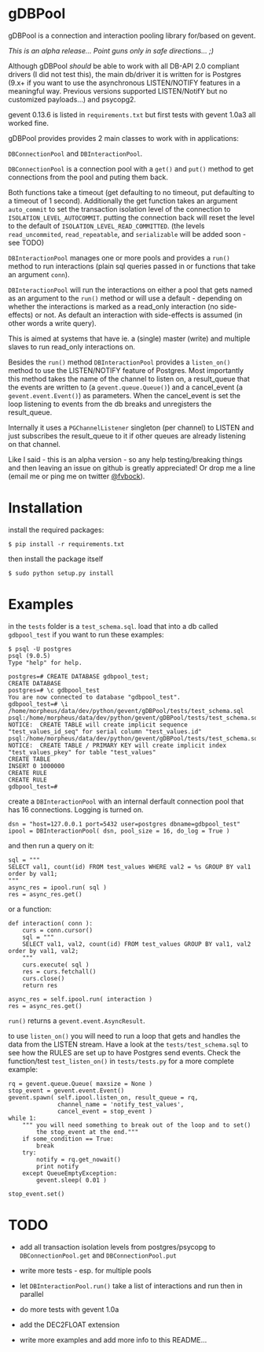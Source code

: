 gDBPool
=======

gDBPool is a connection and interaction pooling library for/based on gevent.

_This is an alpha release... Point guns only in safe directions... ;)_

Although gDBPool _should_ be able to work with all DB-API 2.0 compliant drivers
(I did not test this), the main db/driver it is written for is Postgres (9.x+ if
you want to use the asynchronous LISTEN/NOTIFY features in a meaningful way.
Previous versions supported LISTEN/NotifY but no customized payloads...) and
psycopg2.


gevent 0.13.6 is listed in `requirements.txt` but first tests with gevent 1.0a3
all worked fine.


gDBPool provides provides 2 main classes to work with in applications:


`DBConnectionPool` and `DBInteractionPool`.


`DBConnectionPool` is a connection pool with a `get()` and `put()` method to get
connections from the pool and puting them back.


Both functions take a timeout (get defaulting to no timeout, put defaulting to a
timeout of 1 second). Additionally the get function takes an argument
`auto_commit` to set the transaction isolation level of the connection to
`ISOLATION_LEVEL_AUTOCOMMIT`. putting the connection back will reset the level to
the default of `ISOLATION_LEVEL_READ_COMMITTED`. (the levels `read_uncommited`,
`read_repeatable`, and `serializable` will be added soon - see TODO)


`DBInteractionPool` manages one or more pools and provides a `run()` method to
run interactions (plain sql queries passed in or functions that take an
argument `conn`).

`DBInteractionPool` will run the interactions on either a pool that gets named
as an argument to the `run()` method or will use a default - depending on
whether the interactions is marked as a read_only interaction (no side-effects)
or not. As default an interaction with side-effects is assumed (in other words
a write query).

This is aimed at systems that have ie. a (single) master (write) and multiple
slaves to run read_only interactions on.

Besides the `run()` method `DBInteractionPool` provides a `listen_on()` method
to use the LISTEN/NOTIFY feature of Postgres. Most importantly this method takes
the name of the channel to listen on, a result_queue that the events are written
to (a `gevent.queue.Queue()`) and a cancel_event (a `gevent.event.Event()`) as
parameters. When the cancel_event is set the loop listening to events from the
db breaks and unregisters the result_queue.

Internally it uses a `PGChannelListener` singleton (per channel) to LISTEN and
just subscribes the result_queue to it if other queues are already listening
on that channel.

Like I said - this is an alpha version - so any help testing/breaking things
and then leaving an issue on github is greatly appreciated! Or drop me a line
(email me or ping me on twitter [@fvbock](https://twitter.com/fvbock)).


# Installation #

install the required packages:

    $ pip install -r requirements.txt

then install the package itself

    $ sudo python setup.py install


# Examples #

in the `tests` folder is a `test_schema.sql`. load that into a db called `gdbpool_test`
if you want to run these examples:

    $ psql -U postgres
    psql (9.0.5)
    Type "help" for help.

    postgres=# CREATE DATABASE gdbpool_test;
    CREATE DATABASE
    postgres=# \c gdbpool_test
    You are now connected to database "gdbpool_test".
    gdbpool_test=# \i /home/morpheus/data/dev/python/gevent/gDBPool/tests/test_schema.sql
    psql:/home/morpheus/data/dev/python/gevent/gDBPool/tests/test_schema.sql:7: NOTICE:  CREATE TABLE will create implicit sequence "test_values_id_seq" for serial column "test_values.id"
    psql:/home/morpheus/data/dev/python/gevent/gDBPool/tests/test_schema.sql:7: NOTICE:  CREATE TABLE / PRIMARY KEY will create implicit index "test_values_pkey" for table "test_values"
    CREATE TABLE
    INSERT 0 1000000
    CREATE RULE
    CREATE RULE
    gdbpool_test=#

create a `DBInteractionPool` with an internal derfault connection pool that has
16 connections. Logging is turned on.

    dsn = "host=127.0.0.1 port=5432 user=postgres dbname=gdbpool_test"
    ipool = DBInteractionPool( dsn, pool_size = 16, do_log = True )

and then run a query on it:

    sql = """
    SELECT val1, count(id) FROM test_values WHERE val2 = %s GROUP BY val1 order by val1;
    """
    async_res = ipool.run( sql )
    res = async_res.get()

or a function:

    def interaction( conn ):
        curs = conn.cursor()
        sql = """
        SELECT val1, val2, count(id) FROM test_values GROUP BY val1, val2 order by val1, val2;
        """
        curs.execute( sql )
        res = curs.fetchall()
        curs.close()
        return res

    async_res = self.ipool.run( interaction )
    res = async_res.get()

`run()` returns a `gevent.event.AsyncResult`.

to use `listen_on()`  you will need to run a loop that gets and handles the
data from the LISTEN stream. Have a look at the `tests/test_schema.sql` to see
how the RULES are set up to have Postgres send events. Check the function/test
`test_listen_on()` in `tests/tests.py` for a more complete example:

    rq = gevent.queue.Queue( maxsize = None )
    stop_event = gevent.event.Event()
    gevent.spawn( self.ipool.listen_on, result_queue = rq,
                  channel_name = 'notify_test_values',
                  cancel_event = stop_event )
    while 1:
        """ you will need something to break out of the loop and to set()
            the stop_event at the end."""
        if some_condition == True:
            break
        try:
            notify = rq.get_nowait()
            print notify
        except QueueEmptyException:
            gevent.sleep( 0.01 )

    stop_event.set()




# TODO #

* add all transaction isolation levels from postgres/psycopg to `DBConnectionPool.get`
and `DBConnectionPool.put`

* write more tests - esp. for multiple pools

* let `DBInteractionPool.run()` take a list of interactions and run then in parallel

* do more tests with gevent 1.0a

* add the DEC2FLOAT extension

* write more examples and add more info to this README...

